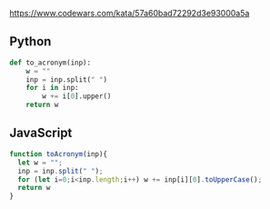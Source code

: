 https://www.codewars.com/kata/57a60bad72292d3e93000a5a

## Python
```python
def to_acronym(inp):
    w = ""
    inp = inp.split(" ")
    for i in inp:
        w += i[0].upper()
    return w
```

## JavaScript
```js
function toAcronym(inp){
  let w = "";
  inp = inp.split(" ");
  for (let i=0;i<inp.length;i++) w += inp[i][0].toUpperCase();
  return w
}
```